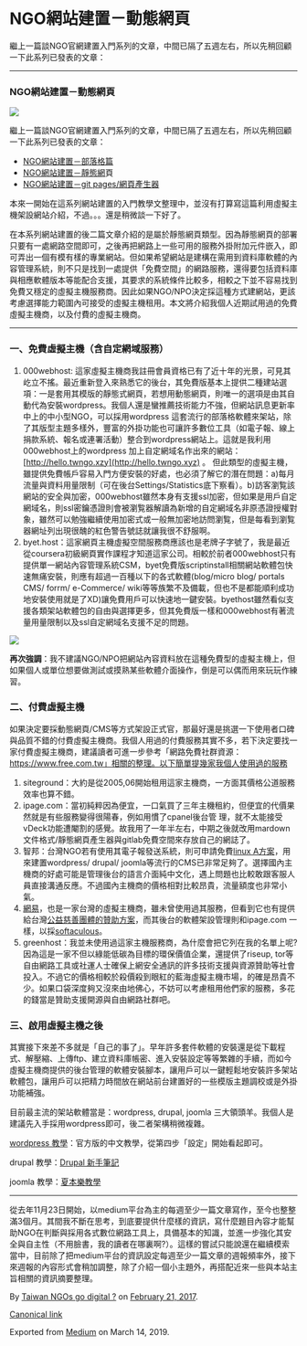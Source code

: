 NGO網站建置－動態網頁
============

繼上一篇談NGO官網建置入門系列的文章，中間已隔了五週左右，所以先稍回顧一下此系列已發表的文章：

* * *

### NGO網站建置－動態網頁

![](https://cdn-images-1.medium.com/max/800/1*HSXGxLD7y0tmGxv8zIZ4zQ.png)

繼上一篇談NGO官網建置入門系列的文章，中間已隔了五週左右，所以先稍回顧一下此系列已發表的文章：

*   [NGO網站建置－部落格篇](https://medium.twngo.xyz/ngo%E7%B6%B2%E7%AB%99%E5%BB%BA%E7%BD%AE-%E9%83%A8%E8%90%BD%E6%A0%BC%E7%AF%87-655fcb990b40#.3ojdhx8sm)
*   [NGO網站建置－靜態網](https://medium.twngo.xyz/ngo%E7%B6%B2%E7%AB%99%E5%BB%BA%E7%BD%AE-%E9%9D%9C%E6%85%8B%E7%B6%B2%E9%A0%81-8dadb8cb2f14#.tl9yyq356)頁
*   [NGO網站建置－git pages/網頁產生器](https://medium.twngo.xyz/ngo%E7%B6%B2%E7%AB%99%E5%BB%BA%E7%BD%AE-git-pages-%E7%B6%B2%E9%A0%81%E7%94%A2%E7%94%9F%E5%99%A8-b6aebfb22145#.686tocmxg)

本來一開始在這系列網站建置的入門教學文整理中，並沒有打算寫這篇利用虛擬主機架設網站介紹，不過。。。還是稍微談一下好了。

在本系列網站建置的後二篇文章介紹的是屬於靜態網頁類型。因為靜態網頁的部署只要有一處網路空間即可，之後再把網路上一些可用的服務外掛附加元件嵌入，即可弄出一個有模有樣的專業網站。但如果希望網站是建構在需用到資料庫軟體的內容管理系統，則不只是找到一處提供「免費空間」的網路服務，還得要包括資料庫與相應軟體版本等能配合支援，其要求的系統條件比較多，相較之下並不容易找到免費又穩定的虛擬主機服務商。因此如果NGO/NPO決定採這種方式建網站，更該考慮選擇能力範圍內可接受的虛擬主機租用。本文將介紹我個人近期試用過的免費虛擬主機商，以及付費的虛擬主機商。

* * *

### **一、免費虛擬主機（含自定網域服務）**

1.  000webhost: 這家虛擬主機商我註冊會員資格已有了近十年的光景，可見其屹立不搖。最近重新登入來熟悉它的後台，其免費版基本上提供二種建站選項：一是套用其模版的靜態式網頁，若想用動態網頁，則唯一的選項是由其自動代為安裝wordpress。我個人還是蠻推薦技術能力不強，但網站訊息更新率中上的中小型NGO，可以採用wordpress 這套流行的部落格軟體來架站，除了其版型主題多樣外，豐富的外掛功能也可讓許多數位工具（如電子報、線上捐款系統、報名或連署活動）整合到wordpress網站上。這就是我利用000webhost上的wordpress 加上自定網域名作出來的網站：[http://hello.twngo.xzy](http://hello.twngo.xyz) 。 但此類型的虛擬主機，雖提供免費帳戶容易入門方便安裝的好處，也必須了解它的潛在問題：a)每月流量與資料用量限制（可在後台Settings/Statistics底下察看）。b)訪客瀏覧該網站的安全與加密，000webhost雖然本身有支援ssl加密，但如果是用戶自定網域名，則ssl密鑰憑證則會被瀏覧器解讀為新增的自定網域名非原憑證授權對象，雖然可以勉強繼續使用加密式或一般無加密地訪問瀏覧，但是每看到瀏覧器網址列出現很醜的紅色警告號誌就讓我很不舒服啊。
2.  byet.host：這家網頁主機虛擬空間服務商應該也是老牌子字號了，我是最近從coursera初級網頁實作課程才知道這家公司。相較於前者000webhost只有提供單一網站內容管理系統CSM，byet免費版scriptinstall相關網站軟體包快速無痛安裝，則應有超過一百種以下的各式軟體(blog/micro blog/ portals CMS/ forrm/ e-Commerce/ wiki等等族繁不及備載，但也不是都能順利成功地安裝使用就是了XD)讓免費用戶可以快速地一鍵安裝。byethost雖然看似支援各類架站軟體包的自由與選擇更多，但其免費版一樣和000webhost有著流量用量限制以及ssl自定網域名支援不足的問題。

![](https://cdn-images-1.medium.com/max/800/1*15TDRpHCyUSAkVoA9wcgpQ.png)

**再次強調**：我不建議NGO/NPO把網站內容資料放在這種免費型的虛擬主機上，但如果個人或單位想要做測試或摸熟某些軟體介面操作，倒是可以偶而用來玩玩作練習。

### 二、付費虛擬主機

如果決定要採動態網頁/CMS等方式架設正式官，那最好還是挑選一下使用者口碑與品質不錯的付費虛擬主機商。我個人用過的付費服務其實不多，若下決定要找一家付費虛擬主機商，建議讀者可進一步參考「網路免費社群資源：https://www.free.com.tw」相關的整理。以下簡單提幾家我個人使用過的服務

1.  siteground：大約是從2005,06開始租用這家主機商，一方面其價格公道服務效率也算不錯。
2.  ipage.com：當初純粹因為便宜，一口氣買了三年主機租約，但便宜的代價果然就是有些服務變得很陽春，例如用慣了cpanel後台管 理，就不太能接受vDeck功能遭閹割的感覺。故我用了一年半左右，中期之後就改用mardown文件格式/靜態網頁產生器與gitlab免費空間來存放自己的網誌了。
3.  智邦：台灣NGO若有使用其電子報發送系統，則可申請免費[linux A方案](https://hosting.url.com.tw/linux.html)，用來建置wordpress/ drupal/ joomla等流行的CMS已非常足夠了。選擇國內主機商的好處可能是管理後台的語言介面純中文化，遇上問題也比較敢跟客服人員直接溝通反應。不過國內主機商的價格相對比較昂貴，流量額度也非常小氣。
4.  [網易](https://wanteasy.tw/sponsor.html)，也是一家台灣的虛擬主機商，雖未曾使用過其服務，但看到它也有提供給台灣[公益慈善團體的贊助方案](https://wanteasy.tw/sponsor.html#who)，而其後台的軟體架設管理則和ipage.com 一樣，以採[softaculous](https://wanteasy.tw/software.html#softaculous)。
5.  greenhost：我並未使用過這家主機服務商，為什麼會把它列在我的名單上呢?因為這是一家不但以綠能低碳為目標的環保價值企業，還提供了riseup, tor等自由網路工具或社運人士確保上網安全通訊的許多技術支援與資源贊助等社會投入。不過它的價格相較於殺價殺到眼紅的藍海虛擬主機市場，的確是昂貴不少。如果口袋深度夠又沒來由地佛心，不妨可以考慮租用他們家的服務，多花的錢當是贊助支援開源與自由網路社群吧。

### 三、啟用虛擬主機之後

其實接下來差不多就是「自己的事了」。早年許多套件軟體的安裝還是從下載程式、解壓縮、上傳ftp、建立資料庫帳密、進入安裝設定等等繁雜的手續，而如今虛擬主機商提供的後台管理的軟體安裝腳本，讓用戶可以一鍵輕鬆地安裝許多架站軟體包，讓用戶可以把精力時間放在網站前台建置好的一些模版主題調校或是外掛功能補強。

目前最主流的架站軟體當是：wordpress, drupal, joomla 三大領頭羊。我個人是建議先入手採用wordpress即可，後二者架構稍微複雜。

[wordpress 教學](https://codex.wordpress.org/zh-tw:WordPress_%E6%96%B0%E6%89%8B_-_%E5%A6%82%E4%BD%95%E9%96%8B%E5%A7%8B)：官方版的中文教學，從第四步「設定」開始看起即可。

drupal 教學：[Drupal 新手筆記](https://www.cyut.edu.tw/~ckhung/b/dp/)

joomla 教學：[夏本樂教學](https://simular.co/knowledge/joomla-teaching.html)

* * *

從去年11月23日開始，以medium平台為主的每週至少一篇文章寫作，至今也整整滿3個月。其間我不斷在思考，到底要提供什麼樣的資訊，寫什麼題目內容才能幫助NGO在判斷與採用各式數位網路工具上，具備基本的知識，並進一步強化其安全與自主性（不用臉書，我的讀者在哪裏啊?）。這樣的嘗試只能說還在繼續模索當中，目前除了把medium平台的資訊設定每週至少一篇文章的週報頻率外，接下來週報的內容形式會稍加調整，除了介紹一個小主題外，再搭配近來一些與本站主旨相關的資訊摘要整理。

By [Taiwan NGOs go digital ?](https://medium.com/@twngo) on [February 21, 2017](https://medium.com/p/f1494809b57f).

[Canonical link](https://medium.com/@twngo/ngo%E7%B6%B2%E7%AB%99%E5%BB%BA%E7%BD%AE-%E5%8B%95%E6%85%8B%E7%B6%B2%E9%A0%81-f1494809b57f)

Exported from [Medium](https://medium.com) on March 14, 2019.